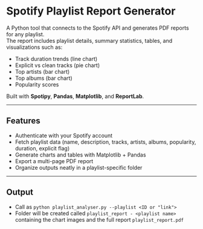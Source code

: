 # Spotify Playlist Report Generator

A Python tool that connects to the Spotify API and generates PDF reports for any playlist.  
The report includes playlist details, summary statistics, tables, and visualizations such as:

- Track duration trends (line chart)  
- Explicit vs clean tracks (pie chart)  
- Top artists (bar chart)  
- Top albums (bar chart)  
- Popularity scores  

Built with **Spotipy**, **Pandas**, **Matplotlib**, and **ReportLab**.

---

## Features
- Authenticate with your Spotify account
- Fetch playlist data (name, description, tracks, artists, albums, popularity, duration, explicit flag)
- Generate charts and tables with Matplotlib + Pandas
- Export a multi-page PDF report
- Organize outputs neatly in a playlist-specific folder

---

## Output
- Call as `python playlist_analyser.py --playlist <ID or "link">`
- Folder will be created called `playlist_report - <playlist name>` containing the chart images and the full report `playlist_report.pdf`

